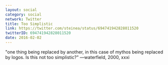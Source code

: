```yaml
---
layout: social
category: social
network: Twitter
title: Too Simplistic
link: https://twitter.com/steinea/status/694741942828011520
twitterID: 694741942828011520
date: 2016-02-02
---
```


"one thing being replaced by another, in this case of mythos being replaced by logos. Is this not too simplistic?" —waterfield, 2000, xxxi

